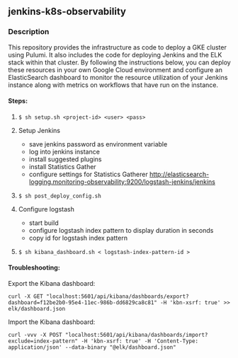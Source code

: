 ## jenkins-k8s-observability

### Description
This repository provides the infrastructure as code to deploy a GKE cluster using Pulumi. It also includes the code for deploying Jenkins and the ELK stack within that cluster. By following the instructions below, you can deploy these resources in your own Google Cloud environment and configure an ElasticSearch dashboard to monitor the resource utilization of your Jenkins instance along with metrics on workflows that have run on the instance.

#### Steps:

1.  `$ sh setup.sh <project-id> <user> <pass>`

2. Setup Jenkins
    * save jenkins password as environment variable
    * log into jenkins instance
    * install suggested plugins
    * install Statistics Gather
    * configure settings for Statistics Gatherer
http://elasticsearch-logging.monitoring-observability:9200/logstash-jenkins/jenkins

3. `$ sh post_deploy_config.sh`

4. Configure logstash
    * start build
    * configure logstash index pattern to display duration in seconds
    * copy id for logstash index pattern

5. `$ sh kibana_dashboard.sh < logstash-index-pattern-id >`



#### Troubleshooting:


Export the Kibana dashboard:
```
curl -X GET "localhost:5601/api/kibana/dashboards/export?dashboard=f12be2b0-95e4-11ec-986b-dd6829ca8c81" -H 'kbn-xsrf: true' >> elk/dashboard.json
```

Import the Kibana dashboard:
```
curl -vvv -X POST "localhost:5601/api/kibana/dashboards/import?exclude=index-pattern" -H 'kbn-xsrf: true' -H 'Content-Type: application/json' --data-binary "@elk/dashboard.json"
```